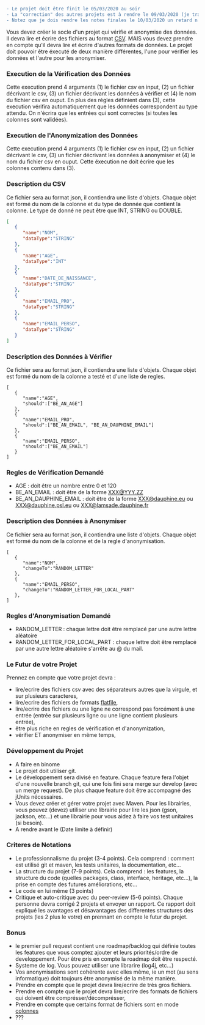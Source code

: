 ```diff
- Le projet doit être finit le 05/03/2020 au soir
- La "correction" des autres projets est à rendre le 09/03/2020 (je transmettrais à chacun les projets que vous devez corriger le 06/03/2020)
- Notez que je dois rendre les notes finales le 10/03/2020 un retard n'est donc pas possible.
```

Vous devez créer le socle d'un projet qui vérifie et anonymise des données. 
Il devra lire et écrire des fichiers au format [CSV](https://fr.wikipedia.org/wiki/Comma-separated_values). 
MAIS vous devez prendre en compte qu'il devra lire et écrire d'autres formats de données.
Le projet doit pouvoir être éxecuté de deux manière différentes, l'une pour vérifier les données et l'autre pour les anonymiser.

### Execution de la Vérification des Données
Cette execution prend 4 arguments (1) le fichier csv en input, (2) un fichier décrivant le csv, (3) un fichier décrivant les données à vérifier et (4) le nom du fichier csv en ouput.
En plus des régles définient dans (3), cette execution vérifira automatiquement que les données correspondent au type attendu. 
On n'écrira que les entrées qui sont correctes (si toutes les colonnes sont validées).

### Execution de l'Anonymization des Données
Cette execution prend 4 arguments (1) le fichier csv en input, (2) un fichier décrivant le csv, (3) un fichier décrivant les données à anonymiser et (4) le nom du fichier csv en ouput. Cette éxecution ne doit écrire que les colonnes contenu dans (3).

### Description du CSV
Ce fichier sera au format json, il contiendra une liste d'objets. Chaque objet est formé  du nom de la colonne et du type de donnée que contient la colonne. Le type de donné ne peut être que INT, STRING ou DOUBLE.
```JSON
[ 
   { 
      "name":"NOM",
      "dataType":"STRING"
   },
   { 
      "name":"AGE",
      "dataType":"INT"
   },
   { 
      "name":"DATE_DE_NAISSANCE",
      "dataType":"STRING"
   },
   { 
      "name":"EMAIL_PRO",
      "dataType":"STRING"
   },
   { 
      "name":"EMAIL_PERSO",
      "dataType":"STRING"
   }
]
```

### Description des Données à Vérifier
Ce fichier sera au format json, il contiendra une liste d'objets. Chaque objet est formé du nom de la colonne a testé et d'une liste de regles.
```
[ 
   { 
      "name":"AGE",
      "should":["BE_AN_AGE"]
   },
   { 
      "name":"EMAIL_PRO",
      "should":["BE_AN_EMAIL", "BE_AN_DAUPHINE_EMAIL"]
   },
   { 
      "name":"EMAIL_PERSO",
      "should":["BE_AN_EMAIL"]
   }
]
```

### Regles de Vérification Demandé
- AGE : doit être un nombre entre 0 et 120
- BE_AN_EMAIL : doit être de la forme XXX@YYY.ZZ
- BE_AN_DAUPHINE_EMAIL : doit être de la forme XXX@dauphine.eu ou XXX@dauphine.psl.eu ou XXX@lamsade.dauphine.fr

### Description des Données à Anonymiser
Ce fichier sera au format json, il contiendra une liste d'objets. Chaque objet est formé du nom de la colonne et de la regle d'anonymisation.
```
[ 
   { 
      "name":"NOM",
      "changeTo":"RANDOM_LETTER"
   },    
   { 
      "name":"EMAIL_PERSO",
      "changeTo":"RANDOM_LETTER_FOR_LOCAL_PART"
   },
]
```

### Regles d'Anonymisation Demandé
- RANDOM_LETTER : chaque lettre doit être remplacé par une autre lettre aléatoire
- RANDOM_LETTER_FOR_LOCAL_PART : chaque lettre doit être remplacé par une autre lettre aléatoire s'arrête au @ du mail.

### Le Futur de votre Projet
Prennez en compte que votre projet devra :
- lire/ecrire des fichiers csv avec des séparateurs autres que la virgule, et sur plusieurs caracteres,
- lire/ecrire des fichiers de formats [flatfile](https://en.wikipedia.org/wiki/Flat-file_database),
- lire/ecrire des fichiers ou une ligne ne correspond pas forcément à une entrée (entrée sur plusieurs ligne ou une ligne contient plusieurs entrée),
- être plus riche en regles de vérification et d'anonymization,
- vérifier ET anonymiser en même temps,



### Développement du Projet
- A faire en binome
- Le projet doit utiliser git. 
- Le développement sera divisé en feature. Chaque feature fera l'objet d'une nouvelle branch git, qui une fois fini sera merge sur develop (avec un merge request). De plus chaque feature doit être accompagné des jUnits nécessaires.
- Vous devez créer et gérer votre projet avec Maven. Pour les librairies, vous pouvez (devez) utiliser une librairie pour lire les json (gson, jackson, etc...) et une librairie pour vous aidez à faire vos test unitaires (si besoin).
- A rendre avant le (Date limite à définir)

### Criteres de Notations
- Le professionnalisme du projet (3-4 points). Cela comprend : comment est utilisé git et maven, les tests unitaires, la documentation,  etc... 
- La structure du projet (7-9 points). Cela comprend : les features, la structure du code (quelles packages, class, interface, heritage, etc...), la prise en compte des futures améliorations, etc... 
- Le code en lui même (3 points)
- Critique et auto-critique avec du peer-review (5-6 points). Chaque personne devra corrigé 2 projets et envoyer un rapport.
Ce rapport doit expliqué les avantages et désavantages des differentes structures des projets (les 2 plus le votre) en prennant en compte le futur du projet.


### Bonus
- le premier pull request contient une roadmap/backlog qui définie toutes les features que vous comptez ajouter et leurs priorités/ordre de developpement. Pour être pris en compte la roadmap doit être respecté. 
- Systeme de log. Vous pouvez utiliser une librarire (log4j, etc...)
- Vos anonymisations sont cohérente avec elles même, ie un mot (au sens informatique) doit toujours être anonymisé de la même manière.
- Prendre en compte que le projet devra lire/ecrire de très gros fichiers.
- Prendre en compte que le projet devra lire/ecrire des formats de fichiers qui doivent être comprésser/décomprésser,
- Prendre en compte que certains format de fichiers sont en mode [colonnes](https://fr.wikipedia.org/wiki/Base_de_donn%C3%A9es_orient%C3%A9e_colonnes)
- ???

